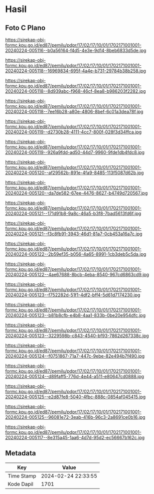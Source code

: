 # Hasil

## Foto C Plano

https://sirekap-obj-formc.kpu.go.id/ed87/pemilu/pdpr/17/02/17/10/01/1702171001001-20240224-005116--b0a56164-f4d5-4e3e-9d14-8beb6833d5de.jpg

https://sirekap-obj-formc.kpu.go.id/ed87/pemilu/pdpr/17/02/17/10/01/1702171001001-20240224-005118--16969834-695f-4a4e-b731-29784b38b258.jpg

https://sirekap-obj-formc.kpu.go.id/ed87/pemilu/pdpr/17/02/17/10/01/1702171001001-20240224-005118--8d939abc-f968-46cf-8ea8-b986203f2282.jpg

https://sirekap-obj-formc.kpu.go.id/ed87/pemilu/pdpr/17/02/17/10/01/1702171001001-20240224-005118--7ee16b28-a80e-4806-8bef-6c01a3dea78f.jpg

https://sirekap-obj-formc.kpu.go.id/ed87/pemilu/pdpr/17/02/17/10/01/1702171001001-20240224-005119--d2730b28-4111-4cc7-800f-028f3d34ffca.jpg

https://sirekap-obj-formc.kpu.go.id/ed87/pemilu/pdpr/17/02/17/10/01/1702171001001-20240224-005119--926a9fdd-ad50-44d7-9960-9fde1db4fdc8.jpg

https://sirekap-obj-formc.kpu.go.id/ed87/pemilu/pdpr/17/02/17/10/01/1702171001001-20240224-005120--af29562b-891e-4fa9-8485-113f5087d62b.jpg

https://sirekap-obj-formc.kpu.go.id/ed87/pemilu/pdpr/17/02/17/10/01/1702171001001-20240224-005120--da7de582-67ee-4476-8627-b4749d720567.jpg

https://sirekap-obj-formc.kpu.go.id/ed87/pemilu/pdpr/17/02/17/10/01/1702171001001-20240224-005121--171d91b8-9a8c-46a5-b3f8-7bad5613fd6f.jpg

https://sirekap-obj-formc.kpu.go.id/ed87/pemilu/pdpr/17/02/17/10/01/1702171001001-20240224-005121--f3c8fb91-3943-46d1-81a7-0cb453a16a7c.jpg

https://sirekap-obj-formc.kpu.go.id/ed87/pemilu/pdpr/17/02/17/10/01/1702171001001-20240224-005122--2b59ef35-b056-4a65-8991-1cb3deb5c5da.jpg

https://sirekap-obj-formc.kpu.go.id/ed87/pemilu/pdpr/17/02/17/10/01/1702171001001-20240224-005122--4ae67688-8bcb-4eba-8540-967cd6863cd9.jpg

https://sirekap-obj-formc.kpu.go.id/ed87/pemilu/pdpr/17/02/17/10/01/1702171001001-20240224-005123--f752282d-51f1-4df2-bff4-5d61d7174230.jpg

https://sirekap-obj-formc.kpu.go.id/ed87/pemilu/pdpr/17/02/17/10/01/1702171001001-20240224-005123--b81b8cfb-e4b8-4aa1-833b-0be20e954dfc.jpg

https://sirekap-obj-formc.kpu.go.id/ed87/pemilu/pdpr/17/02/17/10/01/1702171001001-20240224-005123--3229598b-c843-4540-bf93-7862d267338c.jpg

https://sirekap-obj-formc.kpu.go.id/ed87/pemilu/pdpr/17/02/17/10/01/1702171001001-20240224-005124--f0751867-71a7-447c-9ebe-82e494b7f490.jpg

https://sirekap-obj-formc.kpu.go.id/ed87/pemilu/pdpr/17/02/17/10/01/1702171001001-20240224-005124--d89faff5-776d-4e44-a511-e80647cd0888.jpg

https://sirekap-obj-formc.kpu.go.id/ed87/pemilu/pdpr/17/02/17/10/01/1702171001001-20240224-005125--e2d87fe8-5040-4fbc-888c-0854af045415.jpg

https://sirekap-obj-formc.kpu.go.id/ed87/pemilu/pdpr/17/02/17/10/01/1702171001001-20240224-005125--96081e72-3eab-416b-96c3-2a8691ce0b16.jpg

https://sirekap-obj-formc.kpu.go.id/ed87/pemilu/pdpr/17/02/17/10/01/1702171001001-20240224-005117--8e315a45-1aa6-4d7d-95d2-ec56667b162c.jpg


## Metadata

| Key        | Value               |
| ---------- | ------------------- |
| Time Stamp | 2024-02-24 22:33:55 |
| Kode Dapil | 1701                |



